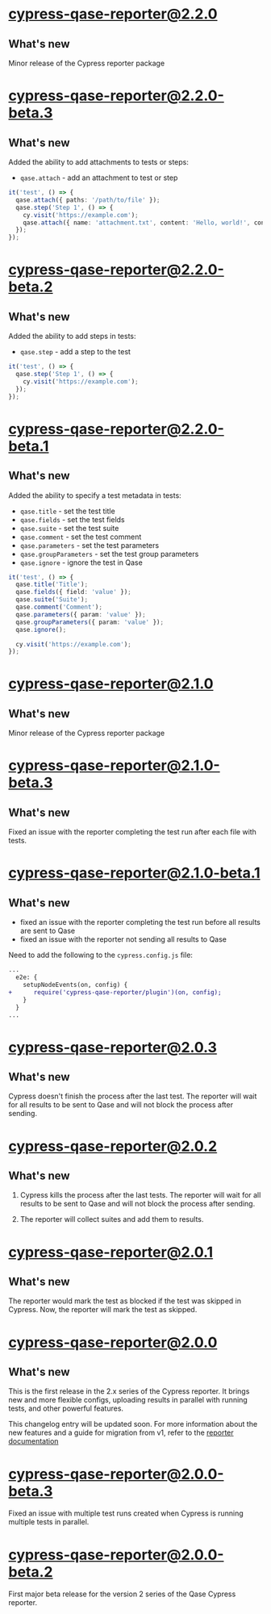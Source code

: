 # cypress-qase-reporter@2.2.0

## What's new

Minor release of the Cypress reporter package

# cypress-qase-reporter@2.2.0-beta.3

## What's new

Added the ability to add attachments to tests or steps:

- `qase.attach` - add an attachment to test or step

```ts
it('test', () => {
  qase.attach({ paths: '/path/to/file' });
  qase.step('Step 1', () => {
    cy.visit('https://example.com');
    qase.attach({ name: 'attachment.txt', content: 'Hello, world!', contentType: 'text/plain' });
  });
});
```

# cypress-qase-reporter@2.2.0-beta.2

## What's new

Added the ability to add steps in tests:

- `qase.step` - add a step to the test

```ts
it('test', () => {
  qase.step('Step 1', () => {
    cy.visit('https://example.com');
  });
});
```

# cypress-qase-reporter@2.2.0-beta.1

## What's new

Added the ability to specify a test metadata in tests:

- `qase.title` - set the test title
- `qase.fields` - set the test fields
- `qase.suite` - set the test suite
- `qase.comment` - set the test comment
- `qase.parameters` - set the test parameters
- `qase.groupParameters` - set the test group parameters
- `qase.ignore` - ignore the test in Qase

```ts
it('test', () => {
  qase.title('Title');
  qase.fields({ field: 'value' });
  qase.suite('Suite');
  qase.comment('Comment');
  qase.parameters({ param: 'value' });
  qase.groupParameters({ param: 'value' });
  qase.ignore();

  cy.visit('https://example.com');
});
```

# cypress-qase-reporter@2.1.0

## What's new

Minor release of the Cypress reporter package

# cypress-qase-reporter@2.1.0-beta.3

## What's new

Fixed an issue with the reporter completing the test run after each file with tests.

# cypress-qase-reporter@2.1.0-beta.1

## What's new

- fixed an issue with the reporter completing the test run before all results are sent to Qase
- fixed an issue with the reporter not sending all results to Qase

Need to add the following to the `cypress.config.js` file:

```diff
...
  e2e: {
    setupNodeEvents(on, config) {
+      require('cypress-qase-reporter/plugin')(on, config);
    }
  }
...
```

# cypress-qase-reporter@2.0.3

## What's new

Cypress doesn't finish the process after the last test.
The reporter will wait for all results to be sent to Qase and will not block the process after sending.

# cypress-qase-reporter@2.0.2

## What's new

1. Cypress kills the process after the last tests.
   The reporter will wait for all results to be sent to Qase and will not block the process after sending.

2. The reporter will collect suites and add them to results.

# cypress-qase-reporter@2.0.1

## What's new

The reporter would mark the test as blocked if the test was skipped in Cypress.
Now, the reporter will mark the test as skipped.

# cypress-qase-reporter@2.0.0

## What's new

This is the first release in the 2.x series of the Cypress reporter.
It brings new and more flexible configs, uploading results in parallel with running tests,
and other powerful features.

This changelog entry will be updated soon.
For more information about the new features and a guide for migration from v1, refer to the
[reporter documentation](https://github.com/qase-tms/qase-javascript/tree/main/qase-cypress#readme)

# cypress-qase-reporter@2.0.0-beta.3

Fixed an issue with multiple test runs created when Cypress is running
multiple tests in parallel.

# cypress-qase-reporter@2.0.0-beta.2

First major beta release for the version 2 series of the Qase Cypress reporter.
